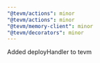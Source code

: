 ```yaml
---
"@tevm/actions": minor
"@tevm/actions": minor
"@tevm/memory-client": minor
"@tevm/decorators": minor
---
```


Added deployHandler to tevm
